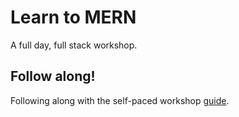 # Learn to MERN

A full day, full stack workshop.

## Follow along!

Following along with the self-paced workshop [guide](https://joellord.github.io/learn-to-mern-self-paced).
